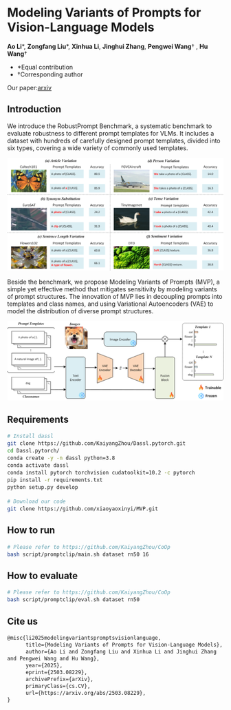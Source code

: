 # Modeling Variants of Prompts for Vision-Language Models

**Ao Li***, **Zongfang Liu***, **Xinhua Li**, **Jinghui Zhang**, **Pengwei Wang**† , **Hu Wang**† 

- *Equal contribution  
- †Corresponding author

Our paper:[arxiv](https://arxiv.org/abs/2503.08229)

## Introduction
We introduce the RobustPrompt Benchmark, a systematic benchmark to evaluate robustness to different prompt templates for VLMs. It includes a dataset with hundreds of carefully designed prompt templates, divided into six types, covering a wide variety of commonly used templates. 

<div align="center">
  <img src="benchmark.png"/>
</div>

Beside the benchmark, we propose Modeling Variants of Prompts (MVP), a simple yet effective method that mitigates sensitivity by modeling variants of prompt structures. The innovation of MVP lies in decoupling prompts into templates and class names, and using Variational Autoencoders (VAE) to model the distribution of diverse prompt structures. 

<div align="center">
  <img src="model.png"/>
</div>

## Requirements
```bash
# Install dassl
git clone https://github.com/KaiyangZhou/Dassl.pytorch.git
cd Dassl.pytorch/
conda create -y -n dassl python=3.8
conda activate dassl
conda install pytorch torchvision cudatoolkit=10.2 -c pytorch
pip install -r requirements.txt
python setup.py develop

# Download our code
git clone https://github.com/xiaoyaoxinyi/MVP.git
```

## How to run
```bash
# Please refer to https://github.com/KaiyangZhou/CoOp
bash script/promptclip/main.sh dataset rn50 16
```

## How to evaluate
```bash
# Please refer to https://github.com/KaiyangZhou/CoOp
bash script/promptclip/eval.sh dataset rn50
```

## Cite us
```
@misc{li2025modelingvariantspromptsvisionlanguage,
      title={Modeling Variants of Prompts for Vision-Language Models}, 
      author={Ao Li and Zongfang Liu and Xinhua Li and Jinghui Zhang and Pengwei Wang and Hu Wang},
      year={2025},
      eprint={2503.08229},
      archivePrefix={arXiv},
      primaryClass={cs.CV},
      url={https://arxiv.org/abs/2503.08229}, 
}
```
